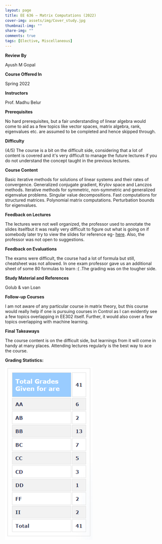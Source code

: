 ```yaml
---
layout: page
title: EE 636 – Matrix Computations (2022)
cover-img: assets/img/Cover_study.jpg
thumbnail-img: ""
share-img: ""
comments: true
tags: [Elective, Miscellaneous]
---
```


**Review By**

Ayush M Gopal

**Course Offered In**

Spring 2022

**Instructors**

Prof. Madhu Belur

**Prerequisites**

No hard prerequisites, but a fair understanding of linear algebra would come to aid as a few topics like vector spaces, matrix algebra, rank, eigenvalues etc. are assumed to be completed and hence skipped through.

**Difficulty**

(4/5) The course is a bit on the difficult side, considering that a lot of content is covered and it's very difficult to manage the future lectures if you do not understand the concept taught in the previous lectures.

**Course Content**

Basic iterative methods for solutions of linear systems and their rates of convergence. Generalized conjugate gradient, Krylov space and Lanczos methods. Iterative methods for symmetric, non-symmetric and generalized eigenvalue problems. Singular value decompositions. Fast computations for structured matrices. Polynomial matrix computations. Perturbation bounds for eigenvalues.

**Feedback on Lectures**

The lectures were not well organized, the professor used to annotate the slides itselfbut it was really very difficult to figure out what is going on if somebody later try to view the slides for reference eg- [here](https://drive.google.com/file/d/1cc1xg7Hukc_JR73vGxlgkMYC5ptKQKqn/view?usp=sharing). Also, the professor was not open to suggestions. 

**Feedback on Evaluations**

The exams were difficult, the course had a lot of formula but still, cheatsheet was not allowed. In one exam professor gave us an additional sheet of some 80 formulas to learn :( .The grading was on the tougher side.

**Study Material and References**

Golub & van Loan

**Follow-up Courses**

I am not aware of any particular course in matrix theory, but this course would really help if one is pursuing courses in Control as I can evidently see a few topics overlapping in EE302 itself. Further, it would also cover a few topics overlapping with machine learning.

**Final Takeaways**

The course content is on the difficult side, but learnings from it will come in handy at many places. Attending lectures regularly is the best way to ace the course.

**Grading Statistics:**

![Grades](EE636_2022_Grades.png)

